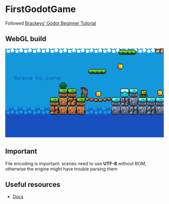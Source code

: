 ﻿# FirstGodotGame
Followed [Brackeys' Godot Beginner Tutorial](https://www.youtube.com/watch?v=LOhfqjmasi0)

## WebGL build
<a href="https://runninglvlan.github.io/FirstGodotGame/"><img src="/thumbnail.png" /></a>

## Important

File encoding is important: scenes need to use **UTF-8** without BOM, otherwise the engine might have trouble parsing them

## Useful resources
- [Docs](https://docs.godotengine.org/en/stable/index.html)
